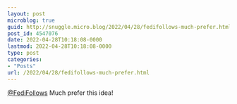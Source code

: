 ```yaml
---
layout: post
microblog: true
guid: http://snuggle.micro.blog/2022/04/28/fedifollows-much-prefer.html
post_id: 4547076
date: 2022-04-28T10:18:08-0000
lastmod: 2022-04-28T10:18:08-0000
type: post
categories:
- "Posts"
url: /2022/04/28/fedifollows-much-prefer.html
---
```

<p><span class="h-card" translate="no"><a href="https://mastodon.online/@FediFollows" class="u-url mention">@<span>FediFollows</span></a></span> Much prefer this idea!</p>
